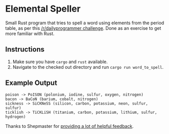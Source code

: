 # Elemental Speller

Small Rust program that tries to spell a word using elements from the period table, as per this [/r/dailyprogrammer challenge](https://www.reddit.com/r/dailyprogrammer/comments/5seexn/20170206_challenge_302_easy_spelling_with/). Done as an exercise to get more familiar with Rust.

## Instructions

1. Make sure you have `cargo` and `rust` available.
2. Navigate to the checked out directory and run `cargo run word_to_spell`.

## Example Output
```
poison -> PoISON (polonium, iodine, sulfur, oxygen, nitrogen)
bacon -> BaCoN (barium, cobalt, nitrogen)
sickness -> SiCKNeSS (silicon, carbon, potassium, neon, sulfur, sulfur)
ticklish -> TiCKLiSH (titanium, carbon, potassium, lithium, sulfur, hydrogen)
```

Thanks to Shepmaster for [providing a lot of helpful feedback](http://codereview.stackexchange.com/questions/154700/spelling-a-word-with-chemical-elements-in-rust/154717).
